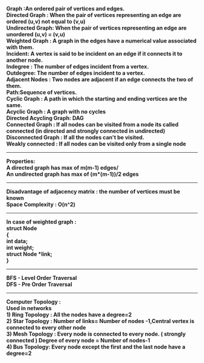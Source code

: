 <h4>Graph :An ordered pair of vertices and edges.<br>
Directed Graph : When the pair of vertices representing an edge are ordered (u,v) not equal to (v,u)<br>
Undirected Graph: When the pair of vertices representing an edge are unordered (u,v) = (v,u)<br>
Weighted Graph : A graph in the edges have a numerical value associated with them.<br>
Incident: A vertex is said to be incident on an edge if it connects it to another node.<br>
Indegree : The number of edges incident from a vertex.<br>
Outdegree: The number of edges incident to a vertex.<br>
Adjacent Nodes : Two nodes are adjacent if an edge connects the two of them.<br>
Path:Sequence of vertices.<br>
Cyclic Graph : A path in which the starting and ending vertices are the same.<br>
Acyclic Graph : A graph with no cycles<br>
Directed Acycling Graph: DAG <br>
Connected Graph : If all nodes can be visited from a node its called connected (in directed and strongly connected in undirected)<br>
Disconnected Graph : If all the nodes can't be visited.<br>
Weakly connected : If all nodes can be visited only from a single node<br>
<hr>
Properties:<br>
A directed graph has max of m(m-1) edges/<br>
An undirected graph has max of (m*(m-1))/2 edges<br>
<hr>
Disadvantage of adjacency matrix : the number of vertices must be known <br>
Space Complexity : O(n^2)<br>
<hr style="color:red">
In case of weighted graph :<br>
struct Node<br>
{<br>
  int data;<br>
  int weight;<br>
  struct Node *link;<br>
}<br>
<hr>
BFS - Level Order Traversal<br>
DFS - Pre Order Traversal<br>
<hr>
Computer Topology :<br>
Used in networks <br>
1) Ring Topology : All the nodes have a degree=2<br>
2) Star Topology : Number of links= Number of nodes -1,Central vertex is connected to every other node<br>
3) Mesh Topology : Every node is connected to every node. ( strongly connected ) Degree of every node = Number of nodes-1<br>
4) Bus Topology: Every node except the first and the last node have a degree=2<br>
</h4>
